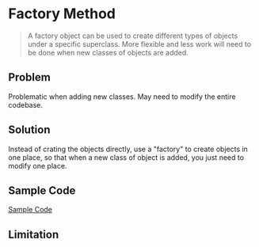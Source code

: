 # Factory Method

> A factory object can be used to create different types of objects under a specific superclass.
> More flexible and less work will need to be done when new classes of objects are added.

## Problem

Problematic when adding new classes. May need to modify the entire codebase.

## Solution

Instead of crating the objects directly, use a "factory" to create objects in one place, 
so that when a new class of object is added, you just need to modify one place.

## Sample Code

[Sample Code](../../src/creational_patterns/factory_method)

## Limitation

